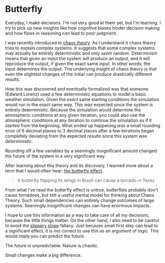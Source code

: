 # Butterfly

Everyday, I make decisions. I'm not very good at them yet, but I'm learning. I try to pick up new insights like how cognitive biases hinder decision making and how flaws in reasoning can lead to poor judgment.

I was recently introduced to [chaos theory](https://en.wikipedia.org/wiki/Chaos_theory). As I understand it chaos theory tries to explain complex systems. It suggests that some complex systems may actually be entirely deterministic and only *seem* random. Determinism means that given an input the system will produce an output, and it will reproduce the output, if given the exact same input. In other words, the input determines the output. The underlying insight of chaos theory is that even the slightest changes of the initial can produce drastically different results.

How this was discovered and eventually formalized was that someone (Edward Lorenz) used a few deterministic equations to model a basic weather simulation. Given the *exact* same starting conditions the simulation would run in the exact same way. This was expected since the system is entirely deterministic. Because the simulation would determine the atmospheric conditions at any given iteration, you could also use the atmospheric conditions at any iteration to continue the simulation as if it started from the beginning. What ended up happening was a small rounding error of 6 decimal places to 3 decimal places after a few iterations began completely deviating from the expected results since this system was deterministic.

Rounding off a few variables by a seemingly insignificant amount changed the future of the system in a very significant way.

After learning about this theory and its discovery, I learned more about a term that I would often hear: [the butterfly effect](https://en.wikipedia.org/wiki/Butterfly_effect).

> A butterfly flapping its wings in Brazil can cause a tornado in Texas.

From what I've read the butterfly effect is untrue, butterflies probably don't cause tornadoes, but still a useful mental model for thinking about Chaos Theory. Such small dependencies can entirely change outcomes of large systems. Seemingly insignificant changes can have enormous impacts.

I hope to use this information as a way to take care of all my decisions, because the little things matter. On the other hand, I also need to be careful to avoid the [slippery slope](https://en.wikipedia.org/wiki/Slippery_slope) fallacy. Just because small first step can lead to a significant effect, it is not correct to use this as an argument of logic. This would imply you can predict the future.

The future is unpredictable. Nature is chaotic.

Small changes make a big difference.
